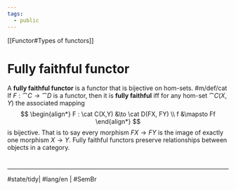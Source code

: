```yaml
---
tags:
  - public
---
```

[[Functor#Types of functors]]
# Fully faithful functor

A **fully faithful functor** is a functor that is bijective on hom-sets. #m/def/cat 
If $F : \cat C \to \cat D$ is a functor,
then it is **fully faithful** iff for any hom-set $\cat C(X, Y)$ the associated mapping 
$$
\begin{align*}
F : \cat C(X,Y) &\to \cat D(FX, FY) \\
f &\mapsto Ff
\end{align*}
$$
is bijective.
That is to say every morphism $FX \to FY$ is the image of exactly one morphism $X \to Y$.
Fully faithful functors preserve relationships between objects in a category.

#
---
#state/tidy| #lang/en | #SemBr